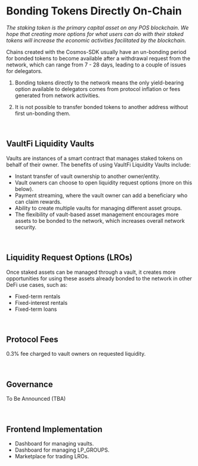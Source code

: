 # Bonding Tokens Directly On-Chain

*The staking token is the primary capital asset on any POS blockchain. We hope that creating more options for what users can do with their staked tokens will increase the economic activities facilitated by the blockchain.*

Chains created with the Cosmos-SDK usually have an un-bonding period for bonded tokens to become available after a withdrawal request from the network, which can range from 7 - 28 days, leading to a couple of issues for delegators.

1. Bonding tokens directly to the network means the only yield-bearing option available to delegators comes from protocol inflation or fees generated from network activities.

2. It is not possible to transfer bonded tokens to another address without first un-bonding them.

&nbsp;

## VaultFi Liquidity Vaults

Vaults are instances of a smart contract that manages staked tokens on behalf of their owner. The benefits of using VaultFi Liquidity Vaults include:

* Instant transfer of vault ownership to another owner/entity.
* Vault owners can choose to open liquidity request options (more on this below).
* Payment streaming, where the vault owner can add a beneficiary who can claim rewards.
* Ability to create multiple vaults for managing different asset groups.
* The flexibility of vault-based asset management encourages more assets to be bonded to the network, which increases overall network security.

&nbsp;

## Liquidity Request Options (LROs)

Once staked assets can be managed through a vault, it creates more opportunities for using these assets already bonded to the network in other DeFi use cases, such as:

* Fixed-term rentals
* Fixed-interest rentals
* Fixed-term loans

&nbsp;

## Protocol Fees

0.3% fee charged to vault owners on requested liquidity.

&nbsp;

## Governance

To Be Announced (TBA)

&nbsp;

## Frontend Implementation

* Dashboard for managing vaults.
* Dashboard for managing LP_GROUPS.
* Marketplace for trading LROs.

